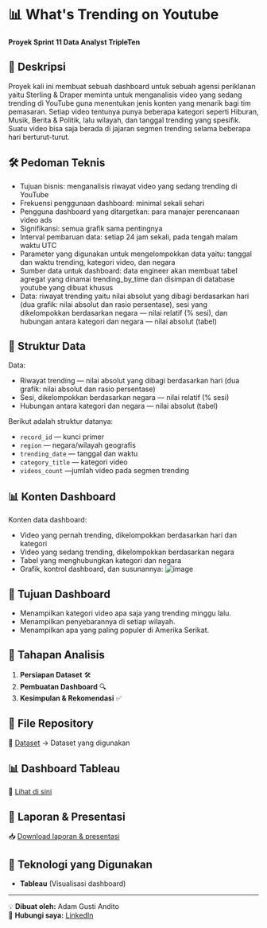 # 📊 What's Trending on Youtube
**Proyek Sprint 11 Data Analyst TripleTen**

## 📌 Deskripsi
Proyek kali ini membuat sebuah dashboard untuk sebuah agensi periklanan yaitu Sterling & Draper meminta untuk menganalisis video yang sedang trending di YouTube guna menentukan jenis konten yang menarik bagi tim pemasaran. Setiap video tentunya punya beberapa kategori seperti Hiburan, Musik, Berita & Politik, lalu wilayah, dan tanggal trending yang spesifik. Suatu video bisa saja berada di jajaran segmen trending selama beberapa hari berturut-turut.

## 🛠️ Pedoman Teknis
- Tujuan bisnis: menganalisis riwayat video yang sedang trending di YouTube
- Frekuensi penggunaan dashboard: minimal sekali sehari
- Pengguna dashboard yang ditargetkan: para manajer perencanaan video ads
- Signifikansi: semua grafik sama pentingnya
- Interval pembaruan data: setiap 24 jam sekali, pada tengah malam waktu UTC
- Parameter yang digunakan untuk mengelompokkan data yaitu: tanggal dan waktu trending, kategori video, dan negara
- Sumber data untuk dashboard: data engineer akan membuat tabel agregat yang dinamai trending_by_time dan disimpan di database youtube yang dibuat khusus
- Data: riwayat trending yaitu nilai absolut yang dibagi berdasarkan hari (dua grafik: nilai absolut dan rasio persentase), sesi yang dikelompokkan berdasarkan negara — nilai relatif (% sesi), dan hubungan antara kategori dan negara — nilai absolut (tabel)

## 📑 Struktur Data
Data:
- Riwayat trending — nilai absolut yang dibagi berdasarkan hari (dua grafik: nilai absolut dan rasio persentase)
- Sesi, dikelompokkan berdasarkan negara — nilai relatif (% sesi)
- Hubungan antara kategori dan negara — nilai absolut (tabel)

Berikut adalah struktur datanya:
- `record_id` — kunci primer
- `region` — negara/wilayah geografis
- `trending_date` — tanggal dan waktu
- `category_title` — kategori video
- `videos_count` —jumlah video pada segmen trending

## 📊 Konten Dashboard
Konten data dashboard:
- Video yang pernah trending, dikelompokkan berdasarkan hari dan kategori
- Video yang sedang trending, dikelompokkan berdasarkan negara
- Tabel yang menghubungkan kategori dan negara
- Grafik, kontrol dashboard, dan susunannya:
![image](https://github.com/user-attachments/assets/16812db2-8575-4558-8b19-1299e909d4f2)

## 🎯 Tujuan Dashboard
- Menampilkan kategori video apa saja yang trending minggu lalu.
- Menampilkan penyebarannya di setiap wilayah.
- Menampilkan apa yang paling populer di Amerika Serikat.

## 🔄 Tahapan Analisis
1. **Persiapan Dataset** 🛠️
2. **Pembuatan Dashboard** 🔍
3. **Kesimpulan & Rekomendasi** ✅

## 📂 File Repository
📁 [Dataset](https://github.com/AdamGustiAndito/What-s-Trending-on-Youtube/blob/main/trending_by_time.csv) → Dataset yang digunakan  

## 📊 Dashboard Tableau
🔗 [Lihat di sini](https://public.tableau.com/views/YoutubeTrendsDashboard_16998582075760/Dashboard1?:language=en-US&publish=yes&:display_count=n&:origin=viz_share_link)

## 📄 Laporan & Presentasi
📥 [Download laporan & presentasi](https://github.com/AdamGustiAndito/What-s-Trending-on-Youtube/blob/main/What's%20trending%20on%20Youtube.pdf)

## 📌 Teknologi yang Digunakan
- **Tableau** (Visualisasi dashboard)

---
💡 **Dibuat oleh:** Adam Gusti Andito  
📧 **Hubungi saya:** [LinkedIn](https://www.linkedin.com/in/adam-gusti-andito-1b04721b0/)


